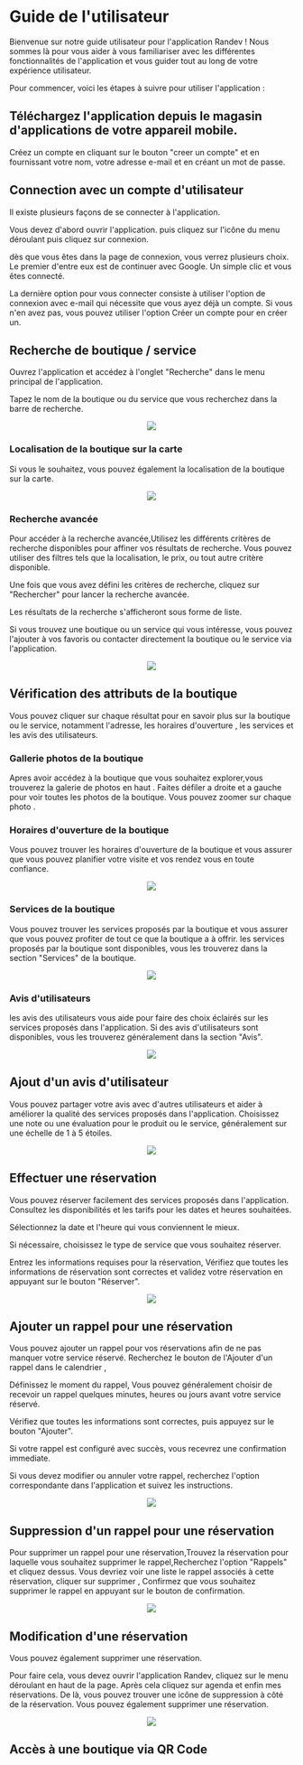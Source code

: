 # Guide de l'utilisateur

Bienvenue sur notre guide utilisateur pour l'application Randev ! Nous sommes là pour vous aider à vous familiariser avec les différentes fonctionnalités de l'application et vous guider tout au long de votre expérience utilisateur.

Pour commencer, voici les étapes à suivre pour utiliser l'application :

## Téléchargez l'application depuis le magasin d'applications de votre appareil mobile.

Créez un compte en cliquant sur le bouton "creer un compte" et en fournissant votre nom, votre adresse e-mail et en créant un mot de passe.

## Connection avec un compte d'utilisateur

Il existe plusieurs façons de se connecter à l'application.

Vous devez d'abord ouvrir l'application. puis cliquez sur l'icône du menu déroulant puis cliquez sur connexion.

dès que vous êtes dans la page de connexion, vous verrez plusieurs choix. Le premier d'entre eux est de continuer avec Google. Un simple clic et vous êtes connecté.

La dernière option pour vous connecter consiste à utiliser l'option de connexion avec e-mail qui nécessite que vous ayez déjà un compte. Si vous n'en avez pas, vous pouvez utiliser l'option Créer un compte pour en créer un.

## Recherche de boutique / service

Ouvrez l'application et accédez à l'onglet "Recherche" dans le menu principal de l'application.

Tapez le nom de la boutique ou du service que vous recherchez dans la barre de recherche.

<p align="center"><img src=./img/fr/Recherche.png><p>

### Localisation de la boutique sur la carte

Si vous le souhaitez, vous pouvez également la localisation de la boutique sur la carte.

<p align="center"><img src=./img/fr/Location.png><p>

### Recherche avancée

Pour accéder à la recherche avancée,Utilisez les différents critères de recherche disponibles pour affiner vos résultats de recherche. Vous pouvez utiliser des filtres tels que la localisation, le prix, ou tout autre critère disponible.

Une fois que vous avez défini les critères de recherche, cliquez sur "Rechercher" pour lancer la recherche avancée.

Les résultats de la recherche s'afficheront sous forme de liste.

Si vous trouvez une boutique ou un service qui vous intéresse, vous pouvez l'ajouter à vos favoris ou contacter directement la boutique ou le service via l'application.

<p align="center"><img src=./img/fr/RechercheAvancée.png><p>

## Vérification des attributs de la boutique

Vous pouvez cliquer sur chaque résultat pour en savoir plus sur la boutique ou le service, notamment l'adresse, les horaires d'ouverture , les services et les avis des utilisateurs.

### Gallerie photos de la boutique

Apres avoir accédez à la boutique que vous souhaitez explorer,vous trouverez la galerie de photos en haut . Faites défiler a droite et a gauche pour voir toutes les photos de la boutique. Vous pouvez zoomer sur chaque photo .

### Horaires d'ouverture de la boutique

Vous pouvez trouver les horaires d'ouverture de la boutique et vous assurer que vous pouvez planifier votre visite et vos rendez vous en toute confiance.

<p align="center"><img src=./img/fr/HeuresDeTravail.png><p>

### Services de la boutique

Vous pouvez trouver les services proposés par la boutique et vous assurer que vous pouvez profiter de tout ce que la boutique a à offrir. les services proposés par la boutique sont disponibles, vous les trouverez dans la section "Services" de la boutique.

<p align="center"><img src=./img/fr/Services.png><p>

### Avis d'utilisateurs

les avis des utilisateurs vous aide pour faire des choix éclairés sur les services proposés dans l'application. Si des avis d'utilisateurs sont disponibles, vous les trouverez généralement dans la section "Avis".

<p align="center"><img src=./img/fr/ratings.png><p>

## Ajout d'un avis d'utilisateur

Vous pouvez partager votre avis avec d'autres utilisateurs et aider à améliorer la qualité des services proposés dans l'application. Choisissez une note ou une évaluation pour le produit ou le service, généralement sur une échelle de 1 à 5 étoiles.

<p align="center"><img src=./img/fr/avis.png><p>

## Effectuer une réservation

Vous pouvez réserver facilement des services proposés dans l'application. Consultez les disponibilités et les tarifs pour les dates et heures souhaitées.

Sélectionnez la date et l'heure qui vous conviennent le mieux.

Si nécessaire, choisissez le type de service que vous souhaitez réserver.

Entrez les informations requises pour la réservation, Vérifiez que toutes les informations de réservation sont correctes et validez votre réservation en appuyant sur le bouton "Réserver".

<p align="center"><img src=./img/fr/reserve.png><p>

## Ajouter un rappel pour une réservation

Vous pouvez ajouter un rappel pour vos réservations afin de ne pas manquer votre service réservé. Recherchez le bouton de l'Ajouter d'un rappel dans le calendrier ,

Définissez le moment du rappel, Vous pouvez généralement choisir de recevoir un rappel quelques minutes, heures ou jours avant votre service réservé.

Vérifiez que toutes les informations sont correctes, puis appuyez sur le bouton "Ajouter".

Si votre rappel est configuré avec succès, vous recevrez une confirmation immediate.

Si vous devez modifier ou annuler votre rappel, recherchez l'option correspondante dans l'application et suivez les instructions.

<p align="center"><img src=./img/fr/notification.png><p>

## Suppression d'un rappel pour une réservation

Pour supprimer un rappel pour une réservation,Trouvez la réservation pour laquelle vous souhaitez supprimer le rappel,Recherchez l'option "Rappels" et cliquez dessus. Vous devriez voir une liste le rappel associés à cette réservation, cliquer sur supprimer , Confirmez que vous souhaitez supprimer le rappel en appuyant sur le bouton de confirmation.

<p align="center"><img src=./img/fr/SupressionNotification.png><p>

## Modification d'une réservation

Vous pouvez également supprimer une réservation.

Pour faire cela, vous devez ouvrir l'application Randev, cliquez sur le menu déroulant en haut de la page. Après cela cliquez sur agenda et enfin mes réservations. De là, vous pouvez trouver une icône de suppression à côté de la réservation. Vous pouvez également supprimer une réservation.

<p align="center"><img src=./img/fr/SuppressionReservation.png><p>

## Accès à une boutique via QR Code
